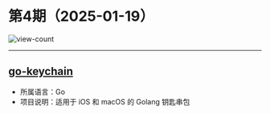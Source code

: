 # 第4期（2025-01-19）

![view-count](https://count.getloli.com/@xiaoxuan6-weekly-20250119)

---
## [go-keychain](https://github.com/keybase/go-keychain)
- 所属语言：Go
- 项目说明：适用于 iOS 和 macOS 的 Golang 钥匙串包
